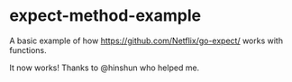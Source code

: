 # expect-method-example

A basic example of how https://github.com/Netflix/go-expect/ works with functions. 

It now works! Thanks to @hinshun who helped me.
